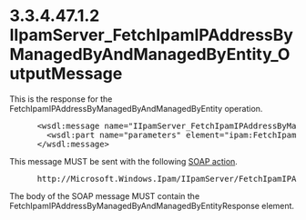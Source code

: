 <html dir="LTR" xmlns:mshelp="http://msdn.microsoft.com/mshelp" xmlns:ddue="http://ddue.schemas.microsoft.com/authoring/2003/5" xmlns:xlink="http://www.w3.org/1999/xlink" xmlns:tool="http://www.microsoft.com/tooltip">
 <body>
 <div id="header">
 <h1 class="heading">3.3.4.47.1.2 IIpamServer_FetchIpamIPAddressByManagedByAndManagedByEntity_OutputMessage</h1>
 </div>
 <div id="mainSection">
 <div id="mainBody">
 <div id="allHistory" class="saveHistory"></div>
 <div id="sectionSection0" class="section" name="collapseableSection">
 

<p>This is the response for the
FetchIpamIPAddressByManagedByAndManagedByEntity operation.</p>

<dl>
<dd>
<div><pre> &lt;wsdl:message name=&quot;IIpamServer_FetchIpamIPAddressByManagedByAndManagedByEntity_OutputMessage&quot;&gt;
   &lt;wsdl:part name=&quot;parameters&quot; element=&quot;ipam:FetchIpamIPAddressByManagedByAndManagedByEntityResponse&quot; /&gt;
 &lt;/wsdl:message&gt;
</pre></div>
</dd></dl>

<p>This message MUST be sent with the following <a href="21b4a631-8f28-420f-822f-c5f879d5046e.md#gt_c1358651-96c1-4ce0-8e1f-b0b7a94145e3">SOAP action</a>.</p>

<dl>
<dd>
<div><pre> http://Microsoft.Windows.Ipam/IIpamServer/FetchIpamIPAddressByManagedByAndManagedByEntityResponse
</pre></div>
</dd></dl>

<p>The body of the SOAP message MUST contain the
FetchIpamIPAddressByManagedByAndManagedByEntityResponse element.</p>


 </div>
 </div>
 </div>
 </body>
</html>